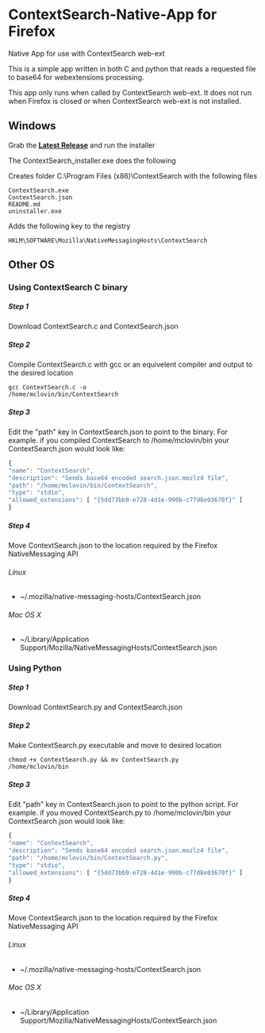 # ContextSearch-Native-App for Firefox
Native App for use with ContextSearch web-ext

This is a simple app written in both C and python that reads a requested file to base64 for webextensions processing.

This app only runs when called by ContextSearch web-ext.  It does not run when Firefox is closed or when ContextSearch web-ext is not installed.

## Windows
Grab the <b>[Latest Release](https://github.com/ssborbis/ContextSearch-Native-App/releases)</b> and run the installer

The ContextSearch_installer.exe does the following

Creates folder C:\Program Files (x86)\ContextSearch with the following files

    ContextSearch.exe
    ContextSearch.json
    README.md
    uninstaller.exe

Adds the following key to the registry

<code>HKLM\SOFTWARE\Mozilla\NativeMessagingHosts\ContextSearch</code>

## Other OS

### Using ContextSearch C binary 
##### Step 1
Download ContextSearch.c and ContextSearch.json
##### Step 2
Compile ContextSearch.c with gcc or an equivelent compiler and output to the desired location

<code>gcc ContextSearch.c -o /home/mclovin/bin/ContextSearch</code>
##### Step 3
Edit the "path" key in ContextSearch.json to point to the binary.  For example. if you compiled ContextSearch to  /home/mclovin/bin your ContextSearch.json would look like:

```javascript
{
"name": "ContextSearch",
"description": "Sends base64 encoded search.json.mozlz4 file",
"path": "/home/mclovin/bin/ContextSearch",
"type": "stdio",
"allowed_extensions": [ "{5dd73bb9-e728-4d1e-990b-c77d8e03670f}" ]
}
```
##### Step 4
Move ContextSearch.json to the location required by the Firefox NativeMessaging API

###### Linux
* ~/.mozilla/native-messaging-hosts/ContextSearch.json

###### Mac OS X
* ~/Library/Application Support/Mozilla/NativeMessagingHosts/ContextSearch.json

### Using Python 
##### Step 1
Download ContextSearch.py and ContextSearch.json
##### Step 2
Make ContextSearch.py executable and move to desired location

<code>chmod +x ContextSearch.py && mv ContextSearch.py /home/mclovin/bin</code>
##### Step 3
Edit "path" key in ContextSearch.json to point to the python script.  For example. if you moved ContextSearch.py to  /home/mclovin/bin your ContextSearch.json would look like:

```javascript
{
"name": "ContextSearch",
"description": "Sends base64 encoded search.json.mozlz4 file",
"path": "/home/mclovin/bin/ContextSearch.py",
"type": "stdio",
"allowed_extensions": [ "{5dd73bb9-e728-4d1e-990b-c77d8e03670f}" ]
}
```

##### Step 4
Move ContextSearch.json to the location required by the Firefox NativeMessaging API

###### Linux
* ~/.mozilla/native-messaging-hosts/ContextSearch.json

###### Mac OS X
* ~/Library/Application Support/Mozilla/NativeMessagingHosts/ContextSearch.json

